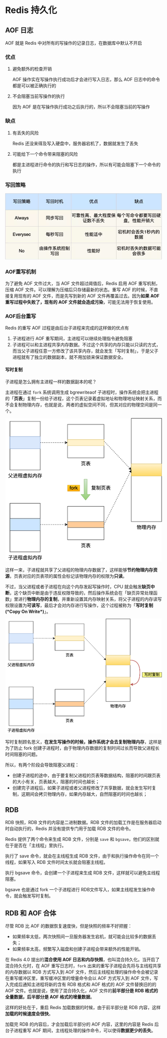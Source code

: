 # Redis 持久化

## AOF 日志

AOF 就是 Redis 中对所有的写操作的记录日志，在数据库中默认不开启

### 优点

1. 避免额外的检查开销

   AOF 操作实在写操作执行成功后才会进行写入日志，那么 AOF 日志中的命令都是可以被正确执行的

2. 不会阻塞当前写操作的执行

   因为 AOF 是在写操作执行成功之后执行的，所以不会阻塞当前的写操作

### 缺点

1. 有丢失的风险

   Redis 还没来得及写入硬盘中，服务器宕机了，数据就发生了丢失

2. 可能给下一个命令带来阻塞的风险

   都是主进程进行命令的执行和写日志的操作，所以有可能会阻塞下一个命令的执行

### 写回策略

![](https://raw.githubusercontent.com/Cerbur/pic/main/20210713194853.png)

### AOF重写机制

为了避免 AOF 文件过大，当 AOF 文件超过阈值后，Redis 启用 AOF 重写机制，压缩 AOF 文件。可以理解为压缩后只存储最新的状态。重写 AOF 的时候，不直接复用现有的 AOF 文件，而是先写到新的 AOF 文件再覆盖过去。因为**如果 AOF 重写过程中失败了，现有的 AOF 文件就会造成污染**，可能无法用于恢复使用。

### AOF后台重写

Redis 的重写 AOF 过程是由后台子进程来完成的这样做的优点有

1. 子进程进行 AOF 重写期间，主进程可以继续处理指令避免阻塞
2. 子进程可以和主进程共享内存数据。不过这个共享的内存只能以只读的方式，而当父子进程任意一方修改了该共享内存，就会发生「写时复制」，于是父子进程就有了独立的数据副本，就不用加锁来保证数据安全。



#### 写时复制

子进程是怎么拥有主进程一样的数据副本的呢？

主进程在通过 `fork` 系统调用生成 bgrewriteaof 子进程时，操作系统会把主进程的「**页表**」复制一份给子进程，这个页表记录着虚拟地址和物理地址映射关系，而不会复制物理内存，也就是说，两者的虚拟空间不同，但其对应的物理空间是同一个。

![](https://raw.githubusercontent.com/Cerbur/pic/main/20210714034204.png)

这样一来，子进程就共享了父进程的物理内存数据了，这样能够**节约物理内存资源**，页表对应的页表项的属性会标记该物理内存的权限为**只读**。

不过，当父进程或者子进程在向这个内存发起写操作时，CPU 就会触发**缺页中断**，这个缺页中断是由于违反权限导致的，然后操作系统会在「缺页异常处理函数」里进行**物理内存的复制**，并重新设置其内存映射关系，将父子进程的内存读写权限设置为**可读写**，最后才会对内存进行写操作，这个过程被称为「**写时复制(\*Copy On Write\*)**」。

![](https://raw.githubusercontent.com/Cerbur/pic/main/20210714034212.png)

写时复制顾名思义，**在发生写操作的时候，操作系统才会去复制物理内存**，这样是为了防止 fork 创建子进程时，由于物理内存数据的复制时间过长而导致父进程长时间阻塞的问题。

所以，有两个阶段会导致阻塞父进程：

- 创建子进程的途中，由于要复制父进程的页表等数据结构，阻塞的时间跟页表的大小有关，页表越大，阻塞的时间也越长；
- 创建完子进程后，如果子进程或者父进程修改了共享数据，就会发生写时复制，这期间会拷贝物理内存，如果内存越大，自然阻塞的时间也越长；

## RDB

RDB 快照，RDB 文件的内容是二进制数据。RDB 文件的加载工作是在服务器启动时自动执行的，Redis 并没有提供专门用于加载 RDB 文件的命令。

Redis 提供了两个命令来生成 RDB 文件，分别是 `save` 和 `bgsave`，他们的区别就在于是否在「主线程」里执行。

执行了 save 命令，就会在主线程生成 RDB 文件，由于和执行操作命令在同一个线程，如果写入 RDB 文件时间太长就会阻塞主线程。

执行 bgsave 命令，会创建一个子进程来生成 RDB 文件，这样就可以避免主线程阻塞。



bgsave 也是通过 fork 一个子进程进行 RDB文件写入，如果主线程发生操作命令，就会触发写时复制。

## RDB 和 AOF 合体

尽管 RDB 比 AOF 的数据恢复速度快，但是快照的频率不好把握：

- 如果频率太低，两次快照间一旦服务器发生宕机，就可能会比较多的数据丢失；
- 如果频率太高，频繁写入磁盘和创建子进程会带来额外的性能开销。

在 Redis 4.0 提出的**混合使用 AOF 日志和内存快照**，也叫混合持久化。当开启了混合持久化时，在 AOF 重写日志时，`fork` 出来的重写子进程会先将与主线程共享的内存数据以 RDB 方式写入到 AOF 文件，然后主线程处理的操作命令会被记录在重写缓冲区里，重写缓冲区里的增量命令会以 AOF 方式写入到 AOF 文件，写入完成后通知主进程将新的含有 RDB 格式和 AOF 格式的 AOF 文件替换旧的的 AOF 文件。也就是说，使用了混合持久化，AOF 文件的**前半部分是 RDB 格式的全量数据，后半部分是 AOF 格式的增量数据**。

这样的好处在于，重启 Redis 加载数据的时候，由于前半部分是 RDB 内容，这样**加载的时候速度会很快**。

加载完 RDB 的内容后，才会加载后半部分的 AOF 内容，这里的内容是 Redis 后台子进程重写 AOF 期间，主线程处理的操作命令，可以使得**数据更少的丢失**。

